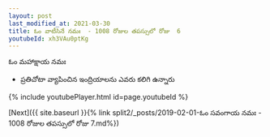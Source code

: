 ```yaml
---
layout: post
last_modified_at: 2021-03-30
title: ఓం వాటీసినే నమః  - 1008 రోజుల తపస్సులో రోజు  6
youtubeId: xh3VAu0ptKg
---
```

 
 
 ఓం మహాక్షాయ నమః  
 
 -  ప్రతిచోటా వ్యాపించిన ఇంద్రియాలను ఎవరు కలిగి ఉన్నారు 
 
  
 
  
 
 
 
 
 
 


{% include youtubePlayer.html id=page.youtubeId %}
 
[Next]({{ site.baseurl }}{% link  split2/_posts/2019-02-01-ఓం సవంగాయ నమః  - 1008 రోజుల తపస్సులో రోజు  7.md%})
 
